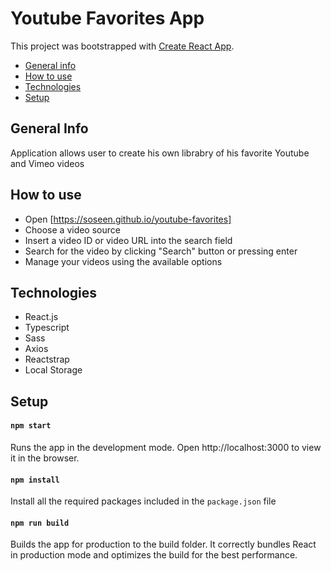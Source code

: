 # Youtube Favorites App

This project was bootstrapped with [Create React App](https://github.com/facebook/create-react-app).

* [General info](#general-info)
* [How to use](#how-to-use)
* [Technologies](#technologies)
* [Setup](#setup)


## General Info

Application allows user to create his own librabry of his favorite Youtube and Vimeo videos

## How to use

- Open [https://soseen.github.io/youtube-favorites]
- Choose a video source
- Insert a video ID or video URL into the search field
- Search for the video by clicking "Search" button or pressing enter
- Manage your videos using the available options

## Technologies

- React.js
- Typescript
- Sass
- Axios
- Reactstrap
- Local Storage

## Setup

#### `npm start`

Runs the app in the development mode.
Open http://localhost:3000 to view it in the browser.

#### `npm install`

Install all the required packages included in the `package.json` file

#### `npm run build`

Builds the app for production to the build folder.
It correctly bundles React in production mode and optimizes the build for the best performance.
